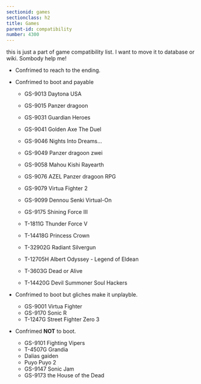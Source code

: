 ```yaml
---
sectionid: games
sectionclass: h2
title: Games
parent-id: compatibility
number: 4300
---
```


this is just a part of game compatibility list. I want to move it to database or wiki. Sombody help me!

* Confrimed to reach to the ending.

* Confrimed to boot and payable
  - GS-9013 Daytona USA
  - GS-9015 Panzer dragoon
  - GS-9031 Guardian Heroes
  - GS-9041 Golden Axe The Duel
  - GS-9046 Nights Into Dreams...
  - GS-9049 Panzer dragoon zwei
  - GS-9058 Mahou Kishi Rayearth 
  - GS-9076 AZEL Panzer dragoon RPG
  - GS-9079 Virtua Fighter 2  
  - GS-9099 Dennou Senki Virtual-On
  - GS-9175 Shining Force III
  
  - T-1811G Thunder Force V  
  - T-14418G Princess Crown
  - T-32902G Radiant Silvergun
  - T-12705H Albert Odyssey - Legend of Eldean
  - T-3603G Dead or Alive
  - T-14420G Devil Summoner Soul Hackers

* Confrimed to boot but gliches make it unplayble.
  - GS-9001 Virtua Fighter
  - GS-9170 Sonic R
  - T-1247G Street Fighter Zero 3

* Confrimed **NOT** to boot.
  - GS-9101 Fighting Vipers
  - T-4507G Grandia  
  - Dalias gaiden
  - Puyo Puyo 2
  - GS-9147 Sonic Jam  
  - GS-9173 the House of the Dead